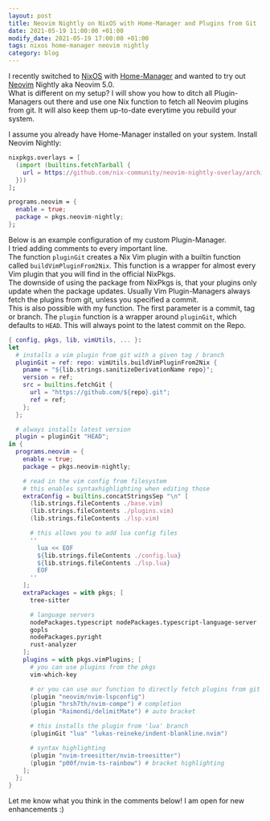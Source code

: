 ```yaml
---
layout: post
title: Neovim Nightly on NixOS with Home-Manager and Plugins from Git
date: 2021-05-19 11:00:00 +01:00
modify_date: 2021-05-19 17:00:00 +01:00
tags: nixos home-manager neovim nightly
category: blog
---
```


I recently switched to [NixOS](https://nixos.org/) with [Home-Manager](https://github.com/nix-community/home-manager) and wanted to try out [Neovim](https://github.com/neovim/neovim) Nightly aka Neovim 5.0.  
What is different on my setup? I will show you how to ditch all Plugin-Managers out there and use one Nix function to fetch all Neovim plugins from git. It will also keep them up-to-date everytime you rebuild your system.

I assume you already have Home-Manager installed on your system. Install Neovim Nightly:
```nix
nixpkgs.overlays = [
  (import (builtins.fetchTarball {
    url = https://github.com/nix-community/neovim-nightly-overlay/archive/master.tar.gz;
  }))
];

programs.neovim = {
  enable = true;
  package = pkgs.neovim-nightly;
};
```

Below is an example configuration of my custom Plugin-Manager.  
I tried adding comments to every important line.  
The function `pluginGit` creates a Nix Vim plugin with a builtin function called `buildVimPluginFrom2Nix`.
This function is a wrapper for almost every Vim plugin that you will find in the official NixPkgs.  
The downside of using the package from NixPkgs is, that your plugins only update when the package updates. Usually Vim Plugin-Managers always fetch the plugins from git, unless you specified a commit.  
This is also possible with my function. The first parameter is a commit, tag or branch. The `plugin` function is a wrapper around `pluginGit`, which defaults to `HEAD`. This will always point to the latest commit on the Repo.

```nix
{ config, pkgs, lib, vimUtils, ... }:
let
  # installs a vim plugin from git with a given tag / branch
  pluginGit = ref: repo: vimUtils.buildVimPluginFrom2Nix {
    pname = "${lib.strings.sanitizeDerivationName repo}";
    version = ref;
    src = builtins.fetchGit {
      url = "https://github.com/${repo}.git";
      ref = ref;
    };
  };

  # always installs latest version
  plugin = pluginGit "HEAD";
in {
  programs.neovim = {
    enable = true;
    package = pkgs.neovim-nightly;

    # read in the vim config from filesystem
    # this enables syntaxhighlighting when editing those
    extraConfig = builtins.concatStringsSep "\n" [
      (lib.strings.fileContents ./base.vim)
      (lib.strings.fileContents ./plugins.vim)
      (lib.strings.fileContents ./lsp.vim)

      # this allows you to add lua config files
      ''
        lua << EOF
        ${lib.strings.fileContents ./config.lua}
        ${lib.strings.fileContents ./lsp.lua}
        EOF
      ''
    ];
    extraPackages = with pkgs; [
      tree-sitter

      # language servers
      nodePackages.typescript nodePackages.typescript-language-server
      gopls
      nodePackages.pyright
      rust-analyzer
    ];
    plugins = with pkgs.vimPlugins; [
      # you can use plugins from the pkgs
      vim-which-key

      # or you can use our function to directly fetch plugins from git
      (plugin "neovim/nvim-lspconfig")
      (plugin "hrsh7th/nvim-compe") # completion
      (plugin "Raimondi/delimitMate") # auto bracket

      # this installs the plugin from 'lua' branch
      (pluginGit "lua" "lukas-reineke/indent-blankline.nvim")

      # syntax highlighting
      (plugin "nvim-treesitter/nvim-treesitter")
      (plugin "p00f/nvim-ts-rainbow") # bracket highlighting
    ];
  };
}
```

Let me know what you think in the comments below! I am open for new enhancements :)
